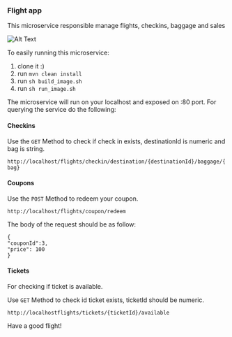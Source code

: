 ### Flight app

This microservice responsible manage flights, checkins, baggage and sales

![Alt Text](https://giphy.com/embed/ufjndf6lt22wo)


To easily running this microservice:
1. clone it :)
2. run `mvn clean install`
3. run `sh build_image.sh`
4. run `sh run_image.sh`


The microservice will run on your localhost and exposed on :80 port.
For querying the service do the following:

#### Checkins

Use the `GET` Method to check if check in exists, destinationId is numeric and bag is string.

`http://localhost/flights/checkin/destination/{destinationId}/baggage/{bag}`

#### Coupons

Use the `POST` Method to redeem your coupon.

`http://localhost/flights/coupon/redeem`

The body of the request should be as follow:
```
{ 
"couponId":3,
"price": 100
}
```

#### Tickets

For checking if ticket is available.

Use `GET` Method to check id ticket exists, ticketId should be numeric.

`http://localhostflights/tickets/{ticketId}/available`


Have a good flight!



